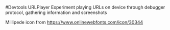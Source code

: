 #Devtools URLPlayer
Experiment playing URLs on device through debugger protocol, gathering information and screenshots


Millipede icon from https://www.onlinewebfonts.com/icon/30344